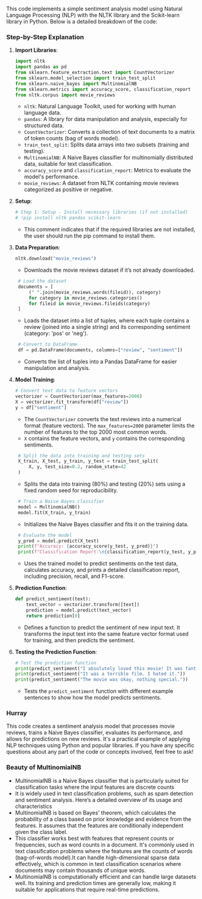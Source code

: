 This code implements a simple sentiment analysis model using Natural Language Processing (NLP) with the NLTK library and the Scikit-learn library in Python. Below is a detailed breakdown of the code:

### Step-by-Step Explanation

1. **Import Libraries**:
    ```python
    import nltk
    import pandas as pd
    from sklearn.feature_extraction.text import CountVectorizer
    from sklearn.model_selection import train_test_split
    from sklearn.naive_bayes import MultinomialNB
    from sklearn.metrics import accuracy_score, classification_report
    from nltk.corpus import movie_reviews
    ```
   - `nltk`: Natural Language Toolkit, used for working with human language data.
   - `pandas`: A library for data manipulation and analysis, especially for structured data.
   - `CountVectorizer`: Converts a collection of text documents to a matrix of token counts (bag of words model).
   - `train_test_split`: Splits data arrays into two subsets (training and testing).
   - `MultinomialNB`: A Naive Bayes classifier for multinomially distributed data, suitable for text classification.
   - `accuracy_score` and `classification_report`: Metrics to evaluate the model's performance.
   - `movie_reviews`: A dataset from NLTK containing movie reviews categorized as positive or negative.

2. **Setup**:
    ```python
    # Step 1: Setup - Install necessary libraries (if not installed)
    # !pip install nltk pandas scikit-learn
    ```
   - This comment indicates that if the required libraries are not installed, the user should run the pip command to install them.

3. **Data Preparation**:
    ```python
    nltk.download("movie_reviews")
    ```
   - Downloads the movie reviews dataset if it’s not already downloaded.

   ```python
    # Load the dataset
    documents = [
        (" ".join(movie_reviews.words(fileid)), category)
        for category in movie_reviews.categories()
        for fileid in movie_reviews.fileids(category)
    ]
   ```
   - Loads the dataset into a list of tuples, where each tuple contains a review (joined into a single string) and its corresponding sentiment (category: 'pos' or 'neg').

   ```python
    # Convert to DataFrame
    df = pd.DataFrame(documents, columns=["review", "sentiment"])
   ```
   - Converts the list of tuples into a Pandas DataFrame for easier manipulation and analysis.

4. **Model Training**:
    ```python
    # Convert text data to feature vectors
    vectorizer = CountVectorizer(max_features=2000)
    X = vectorizer.fit_transform(df["review"])
    y = df["sentiment"]
    ```
   - The `CountVectorizer` converts the text reviews into a numerical format (feature vectors). The `max_features=2000` parameter limits the number of features to the top 2000 most common words.
   - `X` contains the feature vectors, and `y` contains the corresponding sentiments.

   ```python
    # Split the data into training and testing sets
    X_train, X_test, y_train, y_test = train_test_split(
        X, y, test_size=0.2, random_state=42
    )
   ```
   - Splits the data into training (80%) and testing (20%) sets using a fixed random seed for reproducibility.

   ```python
    # Train a Naive Bayes classifier
    model = MultinomialNB()
    model.fit(X_train, y_train)
   ```
   - Initializes the Naive Bayes classifier and fits it on the training data.

   ```python
    # Evaluate the model
    y_pred = model.predict(X_test)
    print(f"Accuracy: {accuracy_score(y_test, y_pred)}")
    print(f"Classification Report:\n{classification_report(y_test, y_pred)}")
   ```
   - Uses the trained model to predict sentiments on the test data, calculates accuracy, and prints a detailed classification report, including precision, recall, and F1-score.

5. **Prediction Function**:
    ```python
    def predict_sentiment(text):
        text_vector = vectorizer.transform([text])
        prediction = model.predict(text_vector)
        return prediction[0]
    ```
   - Defines a function to predict the sentiment of new input text. It transforms the input text into the same feature vector format used for training, and then predicts the sentiment.

6. **Testing the Prediction Function**:
    ```python
    # Test the prediction function
    print(predict_sentiment("I absolutely loved this movie! It was fantastic."))
    print(predict_sentiment("It was a terrible film. I hated it."))
    print(predict_sentiment("The movie was okay, nothing special."))
    ```
   - Tests the `predict_sentiment` function with different example sentences to show how the model predicts sentiments.

### Hurray

This code creates a sentiment analysis model that processes movie reviews, trains a Naive Bayes classifier, evaluates its performance, and allows for predictions on new reviews. It's a practical example of applying NLP techniques using Python and popular libraries. If you have any specific questions about any part of the code or concepts involved, feel free to ask!

### Beauty of MultinomialNB

- MultinomialNB is a Naive Bayes classifier that is particularly suited for classification tasks where the input features are discrete counts
- It is widely used in text classification problems, such as spam detection and sentiment analysis. Here’s a detailed overview of its usage and characteristics
- MultinomialNB is based on Bayes' theorem, which calculates the probability of a class based on prior knowledge and evidence from the features. It assumes that the features are conditionally independent given the class label.
- This classifier works best with features that represent counts or frequencies, such as word counts in a document. It's commonly used in text classification problems where the features are the counts of words (bag-of-words model).It can handle high-dimensional sparse data effectively, which is common in text classification scenarios where documents may contain thousands of unique words.
- MultinomialNB is computationally efficient and can handle large datasets well. Its training and prediction times are generally low, making it suitable for applications that require real-time predictions.